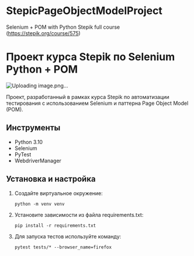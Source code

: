 # StepicPageObjectModelProject
Selenium + POM with Python Stepik full course (https://stepik.org/course/575)


# Проект курса Stepik по Selenium Python + POM
![Uploading image.png…]()


Проект, разработанный в рамках курса Stepik по автоматизации тестирования с использованием Selenium и паттерна Page Object Model (POM).

## Инструменты

- Python 3.10
- Selenium
- PyTest
- WebdriverManager

## Установка и настройка

1. Создайте виртуальное окружение:
   ```shell
   python -m venv venv

2. Установите зависимости из файла requirements.txt:
   ```shell
   pip install -r requirements.txt

3. Для запуска тестов используйте команду:
   ```shell
   pytest tests/* --browser_name=firefox

